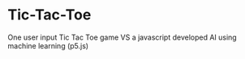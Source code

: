 # Tic-Tac-Toe
One user input Tic Tac Toe game VS a javascript developed AI using machine learning (p5.js)
